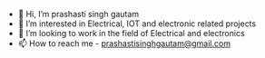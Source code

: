 - 👋 Hi, I’m prashasti singh gautam
- 👀 I’m interested in Electrical, IOT and electronic related projects 
- 💞️ I’m looking to work in the field of Electrical and electronics
- 📫 How to reach me - prashastisinghgautam@gmail.com 

<!---
prashasti25/prashasti25 is a ✨ special ✨ repository because its `README.md` (this file) appears on your GitHub profile.
You can click the Preview link to take a look at your changes.
--->
